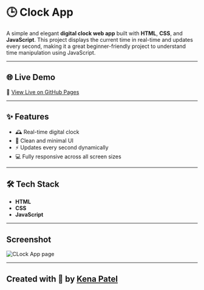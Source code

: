 # 🕒 Clock App

A simple and elegant **digital clock web app** built with **HTML**, **CSS**, and **JavaScript**. This project displays the current time in real-time and updates every second, making it a great beginner-friendly project to understand time manipulation using JavaScript.

---

## 🌐 Live Demo

🔗 [View Live on GitHub Pages](https://thekenapatel.github.io/clock-app/)

---

## ✨ Features

- 🕰️ Real-time digital clock
- 🎨 Clean and minimal UI
- ⚡ Updates every second dynamically
- 💻 Fully responsive across all screen sizes

---

## 🛠️ Tech Stack

- **HTML**
- **CSS**
- **JavaScript**

---

## Screenshot
![CLock App page](https://github.com/user-attachments/assets/d5d99e69-2058-4bcb-ad7a-49f381225fc4)


---

## Created with 🩷 by [Kena Patel](https://github.com/thekenapatel)

